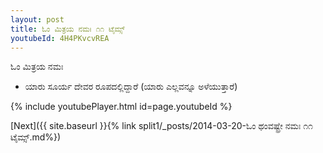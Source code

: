 ```yaml
---
layout: post
title: ಓಂ ಮಿತ್ರಯ ನಮಃ ೧೧ ಟೈಮ್ಸ್
youtubeId: 4H4PKvcvREA
---
```

 
 
 ಓಂ ಮಿತ್ರಯ ನಮಃ  
 
 -  ಯಾರು ಸೂರ್ಯ ದೇವರ ರೂಪದಲ್ಲಿದ್ದಾರೆ (ಯಾರು ಎಲ್ಲವನ್ನೂ ಅಳೆಯುತ್ತಾರೆ) 
 
  
 
  
 
 
 
 
 
 


{% include youtubePlayer.html id=page.youtubeId %}
 
[Next]({{ site.baseurl }}{% link  split1/_posts/2014-03-20-ಓಂ ಥಂವಷ್ಟ್ರೇ ನಮಃ ೧೧ ಟೈಮ್ಸ್.md%})
 
